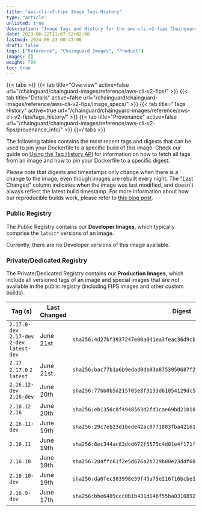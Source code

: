 ```yaml
---
title: "aws-cli-v2-fips Image Tags History"
type: "article"
unlisted: true
description: "Image Tags and History for the aws-cli-v2-fips Chainguard Image"
date: 2023-06-22T11:07:52+02:00
lastmod: 2024-06-23 00:43:06
draft: false
tags: ["Reference", "Chainguard Images", "Product"]
images: []
weight: 700
toc: true
---
```


{{< tabs >}}
{{< tab title="Overview" active=false url="/chainguard/chainguard-images/reference/aws-cli-v2-fips/" >}}
{{< tab title="Details" active=false url="/chainguard/chainguard-images/reference/aws-cli-v2-fips/image_specs/" >}}
{{< tab title="Tags History" active=true url="/chainguard/chainguard-images/reference/aws-cli-v2-fips/tags_history/" >}}
{{< tab title="Provenance" active=false url="/chainguard/chainguard-images/reference/aws-cli-v2-fips/provenance_info/" >}}
{{</ tabs >}}

The following tables contains the most recent tags and digests that can be used to pin your Dockerfile to a specific build of this image. Check our guide on [Using the Tag History API](/chainguard/chainguard-images/using-the-tag-history-api/) for information on how to fetch all tags from an image and how to pin your Dockerfile to a specific digest.

Please note that digests and timestamps only change when there is a change to the image, even though images are rebuilt every night. The "Last Changed" column indicates when the image was last modified, and doesn't always reflect the latest build timestamp. For more information about how our reproducible builds work, please refer to [this blog post](https://www.chainguard.dev/unchained/reproducing-chainguards-reproducible-image-builds).

### Public Registry
The Public Registry contains our **Developer Images**, which typically comprise the `latest*` versions of an image.

Currently, there are no Developer versions of this image available.

### Private/Dedicated Registry
The Private/Dedicated Registry contains our **Production Images**, which include all versioned tags of an image and special images that are not available in the public registry (including FIPS images and other custom builds).

| Tag (s)                                       | Last Changed | Digest                                                                    |
|-----------------------------------------------|--------------|---------------------------------------------------------------------------|
|  `2.17.0-dev` `2.17-dev` `2-dev` `latest-dev` | June 21st    | `sha256:4d27bf3937247e00a041ea3feac36d9cb44429755a9c1897c3098f382fc40520` |
|  `2.17` `2.17.0` `2` `latest`                 | June 21st    | `sha256:bac77b1a6b9edad0db03a8753950687f213393351ec6d17cb6b95ae9dcfa85bb` |
|  `2.16.12-dev` `2.16-dev`                     | June 20th    | `sha256:77bb0b5d215f05e8f3133d61054129dc56a58e2c28f7d49661e4567bd69f6800` |
|  `2.16.12` `2.16`                             | June 20th    | `sha256:eb1356c8f4948563d2fd1cae69bd21010200f3790f294ac4b455c2d39bc2cf66` |
|  `2.16.11-dev`                                | June 19th    | `sha256:29c7eb23d1bede42ac0771803fba421616ca822528232cd85dcacdf8693328d0` |
|  `2.16.11`                                    | June 19th    | `sha256:8ec344ac83dcd672f5575c4d01e4f171ff2be94406e04d180141e39ea819e44e` |
|  `2.16.10`                                    | June 19th    | `sha256:284ffc61f2e5d676a2b729b00e23ddf601a2b44230d58db15402f3ca8b83859d` |
|  `2.16.10-dev`                                | June 19th    | `sha256:da0fec383998e59f45a75e216f16bcbe1f05d84f06954c7277a36a0f05071242` |
|  `2.16.9-dev`                                 | June 17th    | `sha256:bbe6489ccc0b1b431d146f55ba03108922d541e6137386b150ed0916edc0b68e` |

